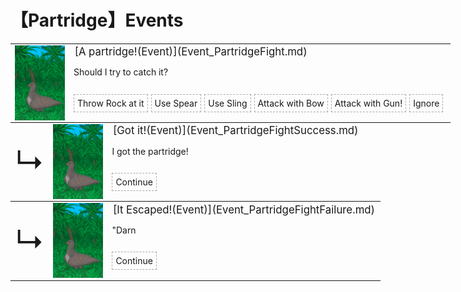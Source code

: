 # 【Partridge】Events  
<div class="" style="width:800px;margin-bottom:-15px;"><table><tr style="height:10px"><td rowspan=3 style="width:80px"><div class="gamecard" style="width:80px; height:120px;"><a href="Event_PartridgeFight.md" style="color:black"><img decoding="async" src="Sprite/PartridgeEvent.png" class="cardimage" style="max-width:80px;max-height:120px;"></a></div></td><td style="font-size: 1.2em">[A partridge!(Event)](Event_PartridgeFight.md)</td></tr><tr><td>Should I try to catch it?</td></tr><tr><td><div style="display:inline-block"><div style="margin-right:5px;padding:5px;border:1px dashed darkgray;display: inline-block">Throw Rock at it</div><div style="margin-right:5px;padding:5px;border:1px dashed darkgray;display: inline-block">Use Spear</div><div style="margin-right:5px;padding:5px;border:1px dashed darkgray;display: inline-block">Use Sling</div><div style="margin-right:5px;padding:5px;border:1px dashed darkgray;display: inline-block">Attack with Bow</div><div style="margin-right:5px;padding:5px;border:1px dashed darkgray;display: inline-block">Attack with Gun!</div><div style="margin-right:5px;padding:5px;border:1px dashed darkgray;display: inline-block">Ignore</div></div></td></tr></table></div><div class="" style="width:800px;margin-bottom:-15px;"><table><tr style="height:10px"><td rowspan=3 style="width:45px"><font size=50>↳</font></td><td rowspan=3 style="width:80px"><div class="gamecard" style="width:80px; height:120px;"><a href="Event_PartridgeFightSuccess.md" style="color:black"><img decoding="async" src="Sprite/PartridgeEvent.png" class="cardimage" style="max-width:80px;max-height:120px;"></a></div></td><td style="font-size: 1.2em">[Got it!(Event)](Event_PartridgeFightSuccess.md)</td></tr><tr><td>I got the partridge!</td></tr><tr><td><div style="display:inline-block"><div style="margin-right:5px;padding:5px;border:1px dashed darkgray;display: inline-block">Continue</div></div></td></tr></table></div><div class="" style="width:800px;margin-bottom:-15px;"><table><tr style="height:10px"><td rowspan=3 style="width:45px"><font size=50>↳</font></td><td rowspan=3 style="width:80px"><div class="gamecard" style="width:80px; height:120px;"><a href="Event_PartridgeFightFailure.md" style="color:black"><img decoding="async" src="Sprite/PartridgeEvent.png" class="cardimage" style="max-width:80px;max-height:120px;"></a></div></td><td style="font-size: 1.2em">[It Escaped!(Event)](Event_PartridgeFightFailure.md)</td></tr><tr><td>"Darn</td></tr><tr><td><div style="display:inline-block"><div style="margin-right:5px;padding:5px;border:1px dashed darkgray;display: inline-block">Continue</div></div></td></tr></table></div><hr>  


<script>document.title="PartridgeEvents - Card Survival Wiki";</script>